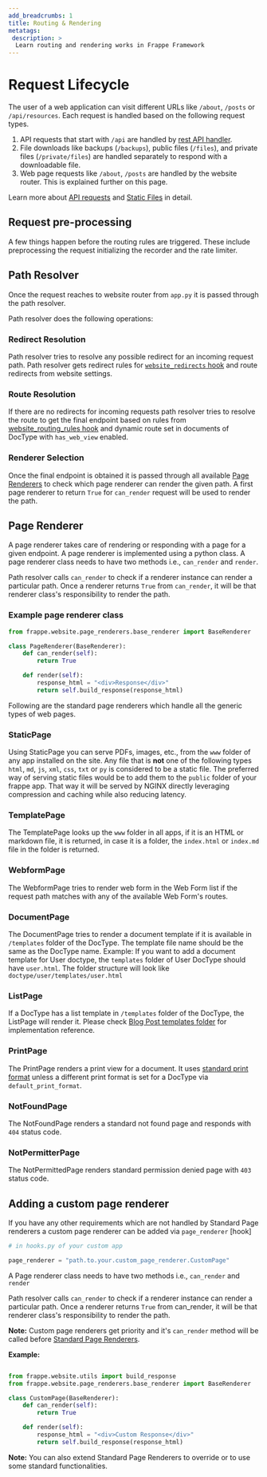 ```yaml
---
add_breadcrumbs: 1
title: Routing & Rendering
metatags:
 description: >
  Learn routing and rendering works in Frappe Framework
---
```


# Request Lifecycle

The user of a web application can visit different URLs like `/about`, `/posts` or `/api/resources`. Each request is handled based on the following request types.

1. API requests that start with `/api` are handled by [rest API handler](https://github.com/frappe/frappe/blob/develop/frappe/api.py#L16).
1. File downloads like backups (`/backups`), public files (`/files`), and private files (`/private/files`) are handled separately to respond with a downloadable file.
1. Web page requests like `/about`, `/posts` are handled by the website router. This is explained further on this page.

Learn more about [API requests](/docs/user/en/api/rest) and [Static Files](/docs/user/en/basics/static-assets) in detail.

## Request pre-processing

A few things happen before the routing rules are triggered. These include preprocessing the request initializing the recorder and the rate limiter.

## Path Resolver

Once the request reaches to website router from `app.py` it is passed through the path resolver.

Path resolver does the following operations:

### Redirect Resolution

Path resolver tries to resolve any possible redirect for an incoming request path. Path resolver gets redirect rules for [`website_redirects` hook](/docs/user/en/python-api/hooks#website-redirects) and route redirects from website settings.

### Route Resolution

If there are no redirects for incoming requests path resolver tries to resolve the route to get the final endpoint based on rules from [website_routing_rules hook](http://frappe_docs:8000/docs/user/en/python-api/hooks#website-route-rules) and dynamic route set in documents of DocType with `has_web_view` enabled.

### Renderer Selection

Once the final endpoint is obtained it is passed through all available [Page Renderers](#page-renderer) to check which page renderer can render the given path. A first page renderer to return `True` for `can_render` request will be used to render the path.

## Page Renderer

A page renderer takes care of rendering or responding with a page for a given endpoint. A page renderer is implemented using a python class. A page renderer class needs to have two methods i.e., `can_render` and `render`.

Path resolver calls `can_render` to check if a renderer instance can render a particular path.
Once a renderer returns `True` from `can_render`, it will be that renderer class's responsibility to render the path.

### Example page renderer class

```py
from frappe.website.page_renderers.base_renderer import BaseRenderer

class PageRenderer(BaseRenderer):
    def can_render(self):
        return True

    def render(self):
        response_html = "<div>Response</div>"
        return self.build_response(response_html)

```

Following are the standard page renderers which handle all the generic types of web pages.

### StaticPage

Using StaticPage you can serve PDFs, images, etc., from the `www` folder of any app installed on the site. Any file that is **not** one of the following types `html`, `md`, `js`, `xml`, `css`, `txt` or `py` is considered to be a static file.
The preferred way of serving static files would be to add them to the `public` folder of your frappe app. That way it will be served by NGINX directly leveraging compression and caching while also reducing latency.

### TemplatePage

The TemplatePage looks up the `www` folder in all apps, if it is an HTML or markdown file, it is returned, in case it is a folder, the `index.html` or `index.md` file in the folder is returned.

### WebformPage

The WebformPage tries to render web form in the Web Form list if the request path matches with any of the available Web Form's routes.

### DocumentPage

The DocumentPage tries to render a document template if it is available in `/templates` folder of the DocType. The template file name should be the same as the DocType name. Example: If you want to add a document template for User doctype, the `templates` folder of User DocType should have `user.html`. The folder structure will look like `doctype/user/templates/user.html`

### ListPage

If a DocType has a list template in `/templates` folder of the DocType, the ListPage will render it. Please check [Blog Post templates folder](https://github.com/frappe/frappe/tree/develop/frappe/website/doctype/blog_post/templates) for implementation reference.

### PrintPage

The PrintPage renders a print view for a document. It uses [standard print format](https://github.com/frappe/frappe/blob/develop/frappe/templates/print_formats/standard.html) unless a different print format is set for a DocType via `default_print_format`.

### NotFoundPage

The NotFoundPage renders a standard not found page and responds with `404` status code.

### NotPermitterPage

The NotPermittedPage renders standard permission denied page with `403` status code.

## Adding a custom page renderer

If you have any other requirements which are not handled by Standard Page renderers a custom page renderer can be added via `page_renderer` [hook]

```py
# in hooks.py of your custom app

page_renderer = "path.to.your.custom_page_renderer.CustomPage"

```

A Page renderer class needs to have two methods i.e., `can_render` and `render`

Path resolver calls `can_render` to check if a renderer instance can render a particular path.
Once a renderer returns `True` from can_render, it will be that renderer class's responsibility to render the path.

**Note:** Custom page renderers get priority and it's `can_render` method will be called before [Standard Page Renderers](#page-renderer).

**Example:**
```py

from frappe.website.utils import build_response
from frappe.website.page_renderers.base_renderer import BaseRenderer

class CustomPage(BaseRenderer):
    def can_render(self):
        return True

    def render(self):
        response_html = "<div>Custom Response</div>"
        return self.build_response(response_html)

```
**Note:** You can also extend Standard Page Renderers to override or to use some standard functionalities.
